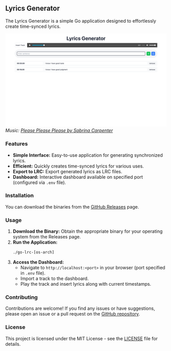 ## Lyrics Generator

The Lyrics Generator is a simple Go application designed to effortlessly create time-synced lyrics.

![App Preview](/assets/app.png)
_Music: [Please Please Please by Sabrina Carpenter](https://open.spotify.com/track/5N3hjp1WNayUPZrA8kJmJP)_

### Features

- **Simple Interface:** Easy-to-use application for generating synchronized lyrics.
- **Efficient:** Quickly creates time-synced lyrics for various uses.
- **Export to LRC:** Export generated lyrics as LRC files.
- **Dashboard:** Interactive dashboard available on specified port (configured via `.env` file).

### Installation

You can download the binaries from the [GitHub Releases](https://github.com/samocodes/go-lrc/releases) page.

### Usage

1. **Download the Binary:** Obtain the appropriate binary for your operating system from the Releases page.
2. **Run the Application:**
   ```bash
   ./go-lrc-[os-arch]
   ```
3. **Access the Dashboard:**
   - Navigate to `http://localhost:<port>` in your browser (port specified in `.env` file).
   - Import a track to the dashboard.
   - Play the track and insert lyrics along with current timestamps.

### Contributing

Contributions are welcome! If you find any issues or have suggestions, please open an issue or a pull request on the [GitHub repository](https://github.com/samocodes/go-lrc).

### License

This project is licensed under the MIT License - see the [LICENSE](LICENSE) file for details.
